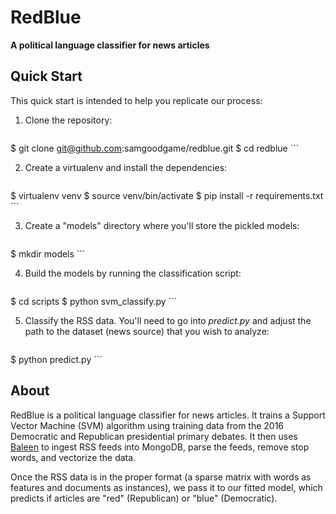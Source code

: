 # RedBlue
**A political language classifier for news articles**

## Quick Start

This quick start is intended to help you replicate our process:

1. Clone the repository:

    ```
$ git clone git@github.com:samgoodgame/redblue.git
$ cd redblue
    ```

2. Create a virtualenv and install the dependencies:

    ```
$ virtualenv venv
$ source venv/bin/activate
$ pip install -r requirements.txt
    ```

3. Create a "models" directory where you'll store the pickled models:

    ```
$ mkdir models
    ```

4. Build the models by running the classification script:

    ```
$ cd scripts
$ python svm_classify.py
    ```

5. Classify the RSS data. You'll need to go into _predict.py_ and adjust the path to the
dataset (news source) that you wish to analyze:

    ```
$ python predict.py
    ```

## About

RedBlue is a political language classifier for news articles. It trains a
Support Vector Machine (SVM) algorithm using training data from the 2016 Democratic
and Republican presidential primary debates. It then uses [Baleen](https://github.com/bbengfort/baleen) to ingest RSS feeds into MongoDB, parse the feeds, remove stop words, and vectorize the data.

Once the RSS data is in the proper format (a sparse matrix with words as
features and documents as instances), we pass it to our fitted model, which predicts
if articles are "red" (Republican) or "blue" (Democratic).
